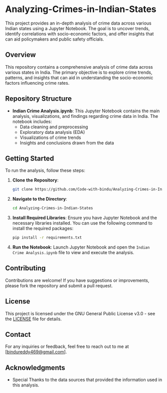 # Analyzing-Crimes-in-Indian-States


This project provides an in-depth analysis of crime data across various Indian states using a Jupyter Notebook. The goal is to uncover trends, identify correlations with socio-economic factors, and offer insights that can aid policymakers and public safety officials.









## Overview



This repository contains a comprehensive analysis of crime data across various states in India. The primary objective is to explore crime trends, patterns, and insights that can aid in understanding the socio-economic factors influencing crime rates.


## Repository Structure

- **Indian Crime Analysis.ipynb**: This Jupyter Notebook contains the main analysis, visualizations, and findings regarding crime data in India. The notebook includes:
  - Data cleaning and preprocessing
  - Exploratory data analysis (EDA)
  - Visualizations of crime trends
  - Insights and conclusions drawn from the data

## Getting Started

To run the analysis, follow these steps:

1. **Clone the Repository**:
   ```bash
   git clone https://github.com/Code-with-bindu/Analyzing-Crimes-in-Indian States.git
   ```

2. **Navigate to the Directory**:
   ```bash
   cd Analyzing-Crimes-in-Indian-States
   ```

3. **Install Required Libraries**:
   Ensure you have Jupyter Notebook and the necessary libraries installed. You can use the following command to install the required packages:
   ```bash
   pip install -r requirements.txt
   ```

4. **Run the Notebook**:
   Launch Jupyter Notebook and open the `Indian Crime Analysis.ipynb` file to view and execute the analysis.

## Contributing

Contributions are welcome! If you have suggestions or improvements, please fork the repository and submit a pull request.

## License

This project is licensed under the GNU General Public License v3.0 - see the [LICENSE](LICENSE) file for details.

## Contact

For any inquiries or feedback, feel free to reach out to me at [bindureddy469@gmail.com].

## Acknowledgments

- Special Thanks to the data sources that provided the information used in this analysis.

